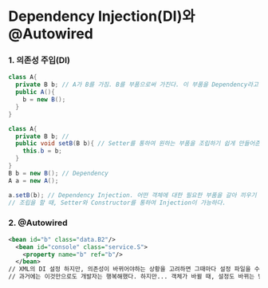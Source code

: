Dependency Injection(DI)와 @Autowired
=====================================
<h3>1. 의존성 주입(DI)</h3>

```java
class A{
  private B b; // A가 B를 가짐. B를 부품으로써 가진다. 이 부품을 Dependency라고 한다. A는 B에 종속된다. 일체형이다. 즉, 결합도가 높아진다.
  public A(){
    b = new B();
  }
}
```
```java
class A{
  private B b; // 
  public void setB(B b){ // Setter를 통하여 원하는 부품을 조립하기 쉽게 만들어준다. 즉, 일체형보다 결합도가 더 낮아진다(느슨한 결합).
    this.b = b;
  }
}
B b = new B(); // Dependency
A a = new A();

a.setB(b); // Dependency Injection. 어떤 객체에 대한 필요한 부품을 갈아 끼우기 유연하다. 원하는대로 조립이 가능해진다. 프로그램이 더 유연해진다.
// 조립을 할 때, Setter와 Constructor를 통하여 Injection이 가능하다.
```

<h3>2. @Autowired</h3>

```xml
<bean id="b" class="data.B2"/>
  <bean id="console" class="service.S">
    <property name="b" ref="b"/>
  </bean>
// XML의 DI 설정 하지만, 의존성이 바뀌어야하는 상황을 고려하면 그때마다 설정 파일을 수정해야한다.
// 과거에는 이것만으로도 개발자는 행복해했다. 하지만... 객체가 바뀔 때, 설정도 바뀌는 방법을 찾고싶어했다.
```
